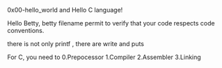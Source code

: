 0x00-hello_world and Hello C language!

Hello Betty, betty filename permit to verify that your code respects code conventions.

there is not only printf , there are write and puts

For C, you need to 0.Prepocessor  1.Compiler  2.Assembler  3.Linking


